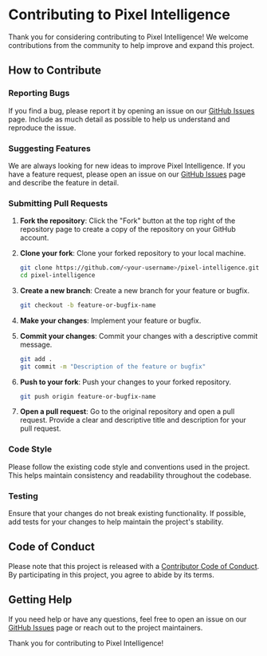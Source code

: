 # Contributing to Pixel Intelligence

Thank you for considering contributing to Pixel Intelligence! We welcome contributions from the community to help improve and expand this project.

## How to Contribute

### Reporting Bugs

If you find a bug, please report it by opening an issue on our [GitHub Issues](https://github.com/ConnorBP/pixel-intelligence/issues) page. Include as much detail as possible to help us understand and reproduce the issue.

### Suggesting Features

We are always looking for new ideas to improve Pixel Intelligence. If you have a feature request, please open an issue on our [GitHub Issues](https://github.com/ConnorBP/pixel-intelligence/issues) page and describe the feature in detail.

### Submitting Pull Requests

1. **Fork the repository**: Click the "Fork" button at the top right of the repository page to create a copy of the repository on your GitHub account.

2. **Clone your fork**: Clone your forked repository to your local machine.
    ```sh
    git clone https://github.com/<your-username>/pixel-intelligence.git
    cd pixel-intelligence
    ```

3. **Create a new branch**: Create a new branch for your feature or bugfix.
    ```sh
    git checkout -b feature-or-bugfix-name
    ```

4. **Make your changes**: Implement your feature or bugfix.

5. **Commit your changes**: Commit your changes with a descriptive commit message.
    ```sh
    git add .
    git commit -m "Description of the feature or bugfix"
    ```

6. **Push to your fork**: Push your changes to your forked repository.
    ```sh
    git push origin feature-or-bugfix-name
    ```

7. **Open a pull request**: Go to the original repository and open a pull request. Provide a clear and descriptive title and description for your pull request.

### Code Style

Please follow the existing code style and conventions used in the project. This helps maintain consistency and readability throughout the codebase.

### Testing

Ensure that your changes do not break existing functionality. If possible, add tests for your changes to help maintain the project's stability.

## Code of Conduct

Please note that this project is released with a [Contributor Code of Conduct](CODE_OF_CONDUCT.md). By participating in this project, you agree to abide by its terms.

## Getting Help

If you need help or have any questions, feel free to open an issue on our [GitHub Issues](https://github.com/ConnorBP/pixel-intelligence/issues) page or reach out to the project maintainers.

Thank you for contributing to Pixel Intelligence!
